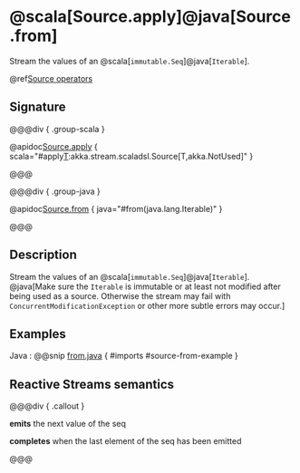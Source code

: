 # @scala[Source.apply]@java[Source.from]

Stream the values of an @scala[`immutable.Seq`]@java[`Iterable`].

@ref[Source operators](../index.md#source-operators)

## Signature

@@@div { .group-scala }

@apidoc[Source.apply](Source$) { scala="#apply[T](iterable:scala.collection.immutable.Iterable[T]):akka.stream.scaladsl.Source[T,akka.NotUsed]"  }

@@@ 

@@@div { .group-java }

@apidoc[Source.from](Source$) { java="#from(java.lang.Iterable)" }

@@@ 

## Description

Stream the values of an @scala[`immutable.Seq`]@java[`Iterable`]. @java[Make sure the `Iterable` is immutable or at least not modified after being used
as a source. Otherwise the stream may fail with `ConcurrentModificationException` or other more subtle errors may occur.]

## Examples

Java
:  @@snip [from.java](/akka-docs/src/test/java/jdocs/stream/operators/SourceDocExamples.java) { #imports #source-from-example }

## Reactive Streams semantics

@@@div { .callout }

**emits** the next value of the seq

**completes** when the last element of the seq has been emitted

@@@
